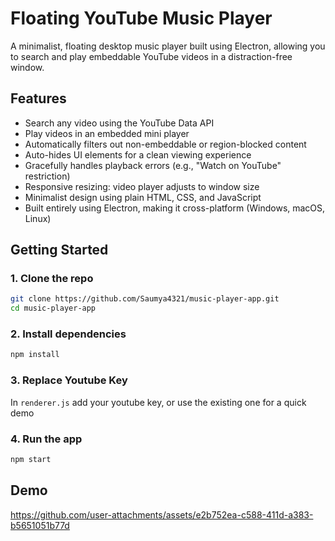 # Floating YouTube Music Player

A minimalist, floating desktop music player built using Electron, allowing you to search and play embeddable YouTube videos in a distraction-free window.


## Features

- Search any video using the YouTube Data API
- Play videos in an embedded mini player
- Automatically filters out non-embeddable or region-blocked content
- Auto-hides UI elements for a clean viewing experience
- Gracefully handles playback errors (e.g., "Watch on YouTube" restriction)
- Responsive resizing: video player adjusts to window size
- Minimalist design using plain HTML, CSS, and JavaScript
- Built entirely using Electron, making it cross-platform (Windows, macOS, Linux)




## Getting Started

### 1. Clone the repo

```bash
git clone https://github.com/Saumya4321/music-player-app.git
cd music-player-app
```
### 2. Install dependencies
```bash
npm install
```
### 3. Replace Youtube Key
In ```renderer.js``` add your youtube key, or use the existing one for a quick demo

### 4. Run the app
```bash
npm start
```

## Demo


https://github.com/user-attachments/assets/e2b752ea-c588-411d-a383-b5651051b77d


